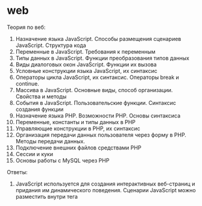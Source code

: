 # web

Теория по веб:

1. Назначение языка JavaScript. Способы размещения сценариев JavaScript. Структура
кода
2. Переменные в JavaScript. Требования к переменным
3. Типы данных в JavaScript. Функции преобразования типов данных
4. Виды диалоговых окон JavaScript. Функции их вызова
5. Условные конструкции языка JavaScript, их синтаксис
6. Операторы цикла JavaScript, их синтаксис. Операторы break и continue.
7. Массива в JavaScript. Основные виды, способ организации. Свойства и методы
8. События в JavaScript. Пользовательские функции. Синтаксис создания функции
9. Назначение языка PHP. Возможности PHP. Основы синтаксиса
10. Переменные, константы и типы данных в PHP
11. Управляющие конструкции в PHP, их синтаксис
12. Организация передачи данных пользователя через форму в PHP. Методы передачи
данных.
13. Подключение внешних файлов средствами PHP
14. Сессии и куки
15. Основы работы с MySQL через PHP

Ответы:

1. JavaScript используется для создания интерактивных веб-страниц и придания им динамического поведения. Сценарии JavaScript можно разместить внутри тега <script> в HTML-документе, внешнем файле .js или встроить непосредственно в HTML-код страницы. Структура кода включает объявление переменных, операторы, условные конструкции, циклы и функции.

2. Переменные в JavaScript используются для хранения данных. Они могут быть объявлены с помощью ключевых слов var, let или const. Требования к переменным включают правила именования (должны начинаться с буквы, знака подчеркивания или знака доллара), не могут совпадать с зарезервированными словами и чувствительны к регистру.

3. В JavaScript есть различные типы данных, такие как числа, строки, логические значения (true/false), объекты, массивы и другие. Функции преобразования типов данных, такие как parseInt(), parseFloat(), String() и Boolean(), позволяют изменять тип данных одного значения на другой.

4. В JavaScript существуют разные виды диалоговых окон, такие как окно alert, confirm и prompt. Функция alert выводит сообщение, confirm выводит окно с вопросом и кнопками для выбора, а prompt выводит окно с полем ввода. Для вызова этих окон используют соответствующие функции: alert(), confirm() и prompt().

5. Условные конструкции в JavaScript позволяют выполнять различные действия в зависимости от условий. Их синтаксис включает ключевые слова if, else if и else для выполнения различных блоков кода в зависимости от условий.

6. Операторы цикла в JavaScript, такие как for, while и do...while, позволяют многократно выполнять блок кода. Синтаксис for: for (начальное значение; условие; шаг) { // блок кода }. Операторы break и continue используются для контроля выполнения цикла: break прерывает цикл, а continue пропускает текущую итерацию и переходит к следующей.

7. Массивы в JavaScript используются для хранения упорядоченных наборов данных. Основные виды массивов включают числовые, строковые и объектные массивы. Для создания массива можно использовать квадратные скобки и запятые для разделения элементов. Массивы имеют свойства и методы, такие как length (длина массива), push (добавление элемента в конец массива) и join (объединение элементов массива в строку).

8. События в JavaScript позволяют отслеживать действия пользователя или изменения веб-страницы. Пользовательские функции могут быть созданы для обработки событий. Синтаксис создания функции включает ключевое слово function, имя функции, аргументы (необязательно) и блок кода, который будет выполняться при вызове функции.
9. PHP - это язык программирования общего назначения, который используется преимущественно для разработки веб-приложений. Он обладает мощными возможностями для обработки данных на сервере и генерации динамического контента. Основы синтаксиса PHP включают теги <?php и ?> для обозначения PHP-кода, а также использование точки с запятой (;) в конце каждой инструкции.

10. В PHP переменные используются для хранения и обработки данных. Константы - это именованные значения, которые не могут изменяться в процессе выполнения программы. Типы данных в PHP включают целые числа (int), числа с плавающей запятой (float), строки (string), булевы значения (bool), массивы (array), объекты (object) и другие.

11. Управляющие конструкции в PHP используются для управления потоком выполнения программы. Они включают условные операторы (if, else, elseif), циклы (for, while, do-while, foreach) и операторы перехода (break, continue, return). Синтаксис этих конструкций в PHP достаточно похож на другие языки программирования.

12. Для организации передачи данных пользователя через форму в PHP можно использовать методы GET и POST. Метод GET передает данные через URL в виде параметров, а метод POST отправляет данные в теле HTTP-запроса. В PHP эти данные могут быть доступны через глобальные переменные $_GET и $_POST, соответственно.

13. В PHP внешние файлы могут быть подключены с помощью функции include или require. Функция include позволяет включить файл и продолжить выполнение программы, даже если файл не существует или содержит ошибки. Функция require работает аналогично, но если файл не может быть подключен, программа будет прервана.

14. Сессии и куки используются в PHP для хранения состояния между запросами пользователя. Сессии сохраняют данные на сервере и привязывают их к уникальному идентификатору сессии, который обычно передается через куки. Куки представляют собой небольшие файлы, которые хранятся на компьютере пользователя и содержат информацию, отправляемую сервером.

15. Для работы с MySQL через PHP можно использовать расширение mysqli или PDO. С помощью этих расширений PHP может устанавливать соединение с базой данных, выполнять запросы (например, SELECT, INSERT, UPDATE, DELETE) и получать результаты. Работа с MySQL в PHP включает выполнение SQL-запросов, обработку результатов и управление транзакциями. (mysqli_connect())





Практическое (номер вопроса соответствует номеру готовой практ):
1. JavaScript. С помощью оператора switch создайте сценарий JavaScript, в котором
определенный цвет на русском языке соответствовал этому же цвету на английском языке.
2. JavaScript. С помощью оператора switch создайте сценарий JavaScript, который будет
переводить названия животных с английского языка на русский
3. JavaScript. В зависимости от введенного пользователям числа (четного или нечетного),
цвет фона должен окрашиваться в разные цвета (всего два цвета).
4. JavaScript. Запросите у пользователя запрос: «Сколько раз пожелать вам спокойной
ночи?». Ограничимся предельным значением – 25. Пожелайте доброго дня столько
количество раз, сколько запросил пользователь. В случае числа больше 25, выводится
сообщение об ошибке.
5. JavaScript. Создайте документ HTML с заголовком «Сюрприз». Фон документа
должен быть белым. Потом с помощью JavaScript досчитайте до 5 (можно использовать
метод alert() для подсчета, либо использовать таймер для задержки), на этом этапе цвет
фона меняется на другой (определить самостоятельно).
6. JavaScript. Напишите сценарий, который будет определять текущую дату и время и
выводить ее в формате: В Самаре 23 ноября 2022, среда
7. JavaScript. Работа с регистром символов: дана строка – Я изучаю JavaScript!
Преобразуйте строку в верхний регистр, а затем в нижний регистр. Посчитайте
количество символов в данной фразе и выведете ее на экран браузера.
8. JavaScript. Создать веб – страницу, на которую поместить два рисунка. При наведении
на рисунок курсора мыши, он должен заменяться другим рисунком.
9. JavaScript. Создать веб – страницу, на которой разместить три кнопки с названием
определенного фрукта. При нажатии на соответствующую кнопку, открывается
изображение с выбранным фруктом.
10. JavaScript. Создать веб – страницу, на которой разместить три кнопки с названием
животного. При нажатии на соответствующую кнопку, открывается изображение с
выбранным животным.
